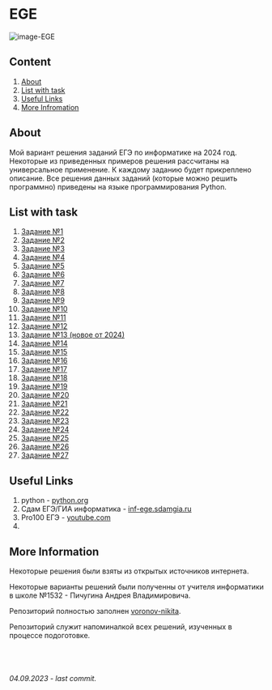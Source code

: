 # EGE

![image-EGE](https://klinmgei.ru/2020/ege.png)

## **Content**
1. [About](/README.md#about)
2. [List with task](/README.md#list-with-task)
3. [Useful Links](/README.md#useful-links)
4. [More Infromation](/README.md#more-information)



## **About**

Мой вариант решения заданий ЕГЭ по информатике на 2024 год. Некоторые из приведенных примеров решения рассчитаны на универсальное применение. К каждому заданию будет прикреплено описание. Все решения данных заданий (которые можно решить программно) приведены на языке программирования Python.


## **List with task**

1. [Задание №1](./tasks/task1)
2. [Задание №2](./tasks/task2)
3. [Задание №3](./tasks/task3)
4. [Задание №4](./tasks/task4)
5. [Задание №5](./tasks/task5)
6. [Задание №6](./tasks/task6)
7. [Задание №7](./tasks/task7)
8. [Задание №8](./tasks/task8)
9. [Задание №9](./tasks/task9)
10. [Задание №10](./tasks/task10)
11. [Задание №11](./tasks/task11)
12. [Задание №12](./tasks/task12)
13. [Задание №13 (новое от 2024)](./tasks/task13)
14. [Задание №14](./tasks/task14)
15. [Задание №15](./tasks/task15)
16. [Задание №16](./tasks/task16)
17. [Задание №17](./tasks/task17)
18. [Задание №18](./tasks/task18)
19. [Задание №19](./tasks/task19)
20. [Задание №20](./tasks/task20)
21. [Задание №21](./tasks/task21)
22. [Задание №22](./tasks/task22)
23. [Задание №23](./tasks/task23)
24. [Задание №24](./tasks/task24)
25. [Задание №25](./tasks/task25)
26. [Задание №26](./tasks/task26)
27. [Задание №27](./tasks/task27)



## **Useful Links**
1. python - [python.org](https://python.org)
2. Сдам ЕГЭ/ГИА информатика - [inf-ege.sdamgia.ru](https://inf-ege.sdamgia.ru/)
3. Pro100 ЕГЭ - [youtube.com](https://www.youtube.com/channel/UCYszoUecy8xroj_kjPOgOQQ)
4. 

## **More Information**
Некоторые решения были взяты из открытых источников интернета.

Некоторые варианты решений были полученны от учителя информатики в школе №1532 - Пичугина Андрея Владимировича. 

Репозиторий полностью заполнен [voronov-nikita](https://github.com/voronov-nikita).

Репозиторий служит напоминалкой всех решений, изученных в процессе подоготовке.

<br><br>

###### 04.09.2023 - last commit.